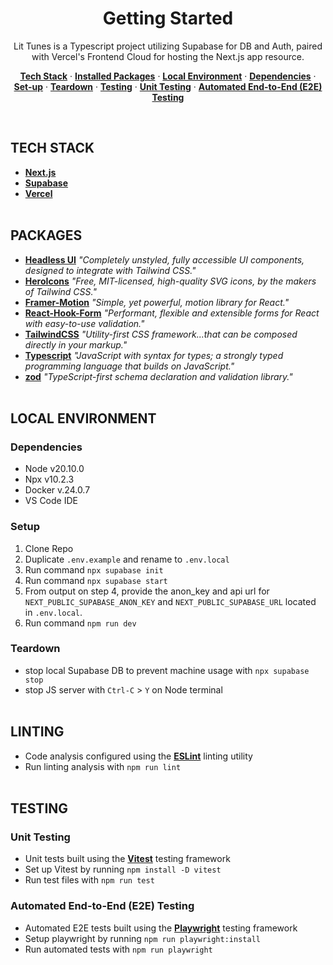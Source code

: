 <h1 align="center"> Getting Started</h1>

<p align="center">
Lit Tunes is a Typescript project utilizing Supabase for DB and Auth, paired with Vercel's Frontend Cloud for hosting the Next.js app resource.
</p>

<p align="center">
  <a href="#tech-stack"><strong>Tech Stack</strong></a> ·
  <a href="#installed-packages"><strong>Installed Packages</strong></a> ·
  <a href="#local-environment"><strong>Local Environment</strong></a> ·
  <a href="#dependencies"><strong>Dependencies</strong></a> ·
  <a href="#setup"><strong>Set-up</strong></a> ·
  <a href="#teardown"><strong>Teardown</strong></a> ·
  <a href="#testing"><strong>Testing</strong></a> ·
  <a href="#unit-testing"><strong>Unit Testing</strong></a> ·
  <a href="#automated-end-to-end-e2e-testing"><strong>Automated End-to-End (E2E) Testing</strong></a>
</p>
<br/>

## TECH STACK

- <a href="https://nextjs.org/docs/getting-started/installation"><strong>Next.js</strong></a>
- <a href="https://supabase.com/docs/guides/getting-started/quickstarts/nextjs"><strong>Supabase</strong></a>
- <a href="https://vercel.com/docs/getting-started-with-vercel"><strong>Vercel</strong></a>
  <br/>
  <br/>

## PACKAGES

- <a href="https://github.com/tailwindlabs/headlessui?tab=readme-ov-file"><strong>Headless UI</strong></a>
  <i>"Completely unstyled, fully accessible UI components, designed to integrate with Tailwind CSS."</i>
  <br/>
- <a href="https://github.com/tailwindlabs/heroicons"><strong>HeroIcons</strong></a>
  <i>"Free, MIT-licensed, high-quality SVG icons, by the makers of Tailwind CSS."</i>
  <br/>
- <a href="https://www.framer.com/motion/introduction/"><strong>Framer-Motion</strong></a>
  <i>"Simple, yet powerful, motion library for React."</i>
  <br/>
- <a href="https://react-hook-form.com/get-started"><strong>React-Hook-Form</strong></a>
  <i>"Performant, flexible and extensible forms for React with easy-to-use validation."</i>
  <br/>
- <a href="https://tailwindcss.com/docs/installation"><strong>TailwindCSS</strong></a>
  <i>"Utility-first CSS framework...that can be composed directly in your markup."</i>
  <br/>
- <a href="https://www.typescriptlang.org/docs/handbook/typescript-in-5-minutes.html"><strong>Typescript</strong></a>
  <i>"JavaScript with syntax for types; a strongly typed programming language that builds on JavaScript."</i>
  <br/>
- <a href="https://zod.dev/?id=introduction"><strong>zod</strong></a>
  <i>"TypeScript-first schema declaration and validation library."</i>
  <br/>
  <br/>

## LOCAL ENVIRONMENT

### Dependencies

- Node v20.10.0
- Npx v10.2.3
- Docker v.24.0.7
- VS Code IDE
  <br/>

### Setup

1. Clone Repo
2. Duplicate `.env.example` and rename to `.env.local`
3. Run command `npx supabase init`
4. Run command `npx supabase start`
5. From output on step 4, provide the anon_key and api url for `NEXT_PUBLIC_SUPABASE_ANON_KEY` and `NEXT_PUBLIC_SUPABASE_URL` located in `.env.local`.
6. Run command `npm run dev`
   <br/>

### Teardown

- stop local Supabase DB to prevent machine usage with `npx supabase stop`
- stop JS server with `Ctrl-C` > `Y` on Node terminal
  <br/>
  <br/>

## LINTING

- Code analysis configured using the <a href="https://nextjs.org/docs/pages/building-your-application/configuring/eslint"><strong>ESLint</strong></a> linting utility
- Run linting analysis with `npm run lint`
  <br/>
  <br/>

## TESTING

### Unit Testing

- Unit tests built using the <a href="https://nextjs.org/docs/app/building-your-application/testing/vitest"><strong>Vitest</strong></a> testing framework
- Set up Vitest by running `npm install -D vitest`
- Run test files with `npm run test`
  <br/>

### Automated End-to-End (E2E) Testing

- Automated E2E tests built using the <a href="https://nextjs.org/docs/app/building-your-application/testing/playwright"><strong>Playwright</strong></a> testing framework
- Setup playwright by running `npm run playwright:install`
- Run automated tests with `npm run playwright`
